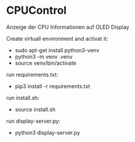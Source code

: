 # CPUControl
Anzeige der CPU Informationen auf OLED Display

Create virtuall environment and activat it:
- sudo apt-get install python3-venv
- python3 -m venv .venv 
- source venv/bin/activate

run requirements.txt:
- pip3 install -r requirements.txt

run install.sh:
- source install.sh <PW>

run display-server.py:
- python3 display-server.py
